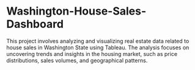 # Washington-House-Sales-Dashboard
This project involves analyzing and visualizing real estate data related to house sales in Washington State using Tableau. The analysis focuses on uncovering trends and insights in the housing market, such as price distributions, sales volumes, and geographical patterns. 
